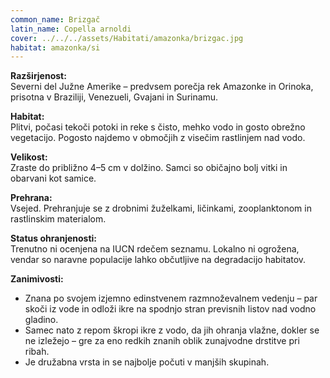 ```yaml
---
common_name: Brizgač
latin_name: Copella arnoldi
cover: ../../../assets/Habitati/amazonka/brizgac.jpg
habitat: amazonka/si
---
```

**Razširjenost:**  
Severni del Južne Amerike – predvsem porečja rek Amazonke in Orinoka, prisotna v Braziliji, Venezueli, Gvajani in Surinamu.

**Habitat:**  
Plitvi, počasi tekoči potoki in reke s čisto, mehko vodo in gosto obrežno vegetacijo. Pogosto najdemo v območjih z visečim rastlinjem nad vodo.

**Velikost:**  
Zraste do približno 4–5 cm v dolžino. Samci so običajno bolj vitki in obarvani kot samice.

**Prehrana:**  
Vsejed. Prehranjuje se z drobnimi žuželkami, ličinkami, zooplanktonom in rastlinskim materialom.

**Status ohranjenosti:**  
Trenutno ni ocenjena na IUCN rdečem seznamu. Lokalno ni ogrožena, vendar so naravne populacije lahko občutljive na degradacijo habitatov.

**Zanimivosti:**  
- Znana po svojem izjemno edinstvenem razmnoževalnem vedenju – par skoči iz vode in odloži ikre na spodnjo stran previsnih listov nad vodno gladino.  
- Samec nato z repom škropi ikre z vodo, da jih ohranja vlažne, dokler se ne izležejo – gre za eno redkih znanih oblik zunajvodne drstitve pri ribah.  
- Je družabna vrsta in se najbolje počuti v manjših skupinah.
